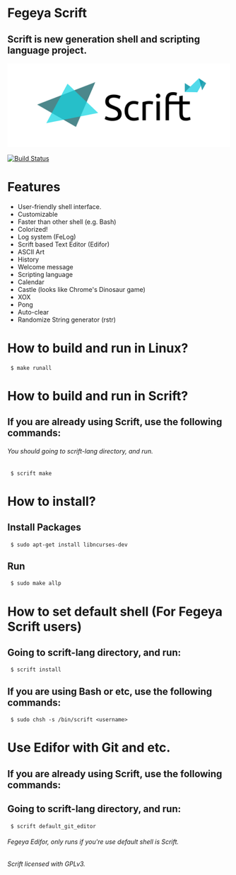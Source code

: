 # Fegeya Scrift

## Scrift is new generation shell and scripting language project.

![Scrift](docs/resource/Scrift.png)

[![Build Status](https://dev.azure.com/ferhatgectao/scrift-lang/_apis/build/status/FerhatGec.scrift-lang?branchName=master)](https://dev.azure.com/ferhatgectao/scrift-lang/_build/latest?definitionId=1&branchName=master)

# Features 
- User-friendly shell interface.
- Customizable
- Faster than other shell (e.g. Bash)
- Colorized!
- Log system (FeLog)
- Scrift based Text Editor (Edifor)
- ASCII Art
- History 
- Welcome message 
- Scripting language 
- Calendar
- Castle (looks like Chrome's Dinosaur game)
- XOX 
- Pong
- Auto-clear
- Randomize String generator (rstr)

# How to build and run in Linux?

```
 $ make runall 
```
# How to build and run in Scrift?
## If you are already using Scrift, use the following commands:

###### You should going to scrift-lang directory, and run.
```
 $ scrift make
```

# How to install?
## Install Packages

```
 $ sudo apt-get install libncurses-dev 
```
## Run
```
 $ sudo make allp
```

# How to set default shell (For Fegeya Scrift users)
## Going to scrift-lang directory, and run:

```
 $ scrift install
```



## If you are using Bash or etc, use the following commands:

```
 $ sudo chsh -s /bin/scrift <username>
```


# Use Edifor with Git and etc.
## If you are already using Scrift, use the following commands:
## Going to scrift-lang directory, and run:
```
 $ scrift default_git_editor
```


###### Fegeya Edifor, only runs if you're use default shell is Scrift.

###### Scrift licensed with GPLv3.
